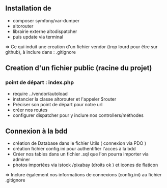 ## Installation de

* composer symfony/var-dumper
* altorouter
* librairie externe altodispatcher
* puis update via terminal

=> Ce qui induit une creation d'un fichier vendor (trop lourd pour être sur github), à inclure dans : .gitignore

## Creation d'un fichier public (racine du projet)

### point de départ : index.php

* require ../vendor/autoload
* instancier la classe altorouter et l'appeler $router
* Préciser son point de départ pour notre url
* créer nos routes
* configurer dispatcher pour y inclure nos controllers/méthodes

## Connexion à la bdd

* création de Database dans le fichier Utils ( connexion via PDO )
* création fichier config.ini pour authentifier l'acces à la bdd 
* Créer nos tables dans un fichier .sql que l'on pourra importer via adminer
* photos importées via istock /pixabay (droits ok ) et icones de flaticon

=> Inclure également nos informations de connexions (config.ini) au fichier .gitignore
  